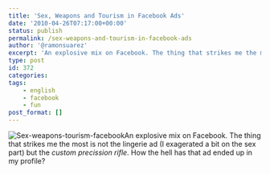 ```yaml
---
title: 'Sex, Weapons and Tourism in Facebook Ads'
date: '2010-04-26T07:17:00+00:00'
status: publish
permalink: /sex-weapons-and-tourism-in-facebook-ads
author: '@ramonsuarez'
excerpt: 'An explosive mix on Facebook. The thing that strikes me the most is not the lingerie ad (I exagerated a bit on the sex part) but the custom precission rifle. How the hell has that ad ended up in my profile?'
type: post
id: 372
categories:
tags:
    - english
    - facebook
    - fun
post_format: []
---
```

![Sex-weapons-tourism-facebook](/uploads/2010/04/sex-weapons-tourism-facebook.png?w=66)An explosive mix on Facebook. The thing that strikes me the most is not the lingerie ad (I exagerated a bit on the sex part) but the *custom precission rifle*. How the hell has that ad ended up in my profile?